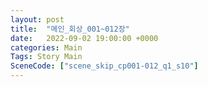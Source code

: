 ```yaml
---
layout: post
title:  "메인_회상_001~012장"
date:   2022-09-02 19:00:00 +0000
categories: Main
Tags: Story Main
SceneCode: ["scene_skip_cp001-012_q1_s10"]
---
```

